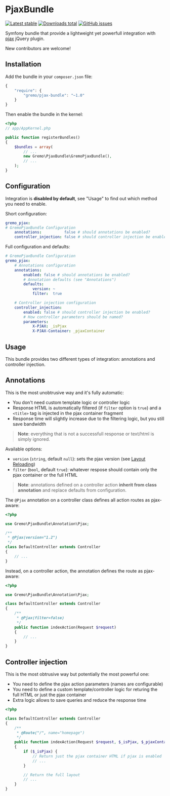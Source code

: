 # PjaxBundle
[![Latest stable](https://img.shields.io/packagist/v/gremo/pjax-bundle.svg?style=flat-square)](https://packagist.org/packages/gremo/pjax-bundle) [![Downloads total](https://img.shields.io/packagist/dt/gremo/pjax-bundle.svg?style=flat-square)](https://packagist.org/packages/gremo/pjax-bundle) [![GitHub issues](https://img.shields.io/github/issues/gremo/GremoPjaxBundle.svg?style=flat-square)](https://github.com/gremo/GremoPjaxBundle/issues)

Symfony bundle that provide a lightweight yet powerfull integration with [pjax](https://github.com/defunkt/jquery-pjax) jQuery plugin.

New contributors are welcome!

## Installation
Add the bundle in your `composer.json` file:

```js
{
    "require": {
        "gremo/pjax-bundle": "~1.0"
    }
}
```
Then enable the bundle in the kernel:

```php
<?php
// app/AppKernel.php

public function registerBundles()
{
    $bundles = array(
        // ...
        new Gremo\PjaxBundle\GremoPjaxBundle(),
        // ...
    );
}
```

## Configuration
Integration is **disabled by default**, see "Usage" to find out which method you need to enable.

Short configuration:
```yml
gremo_pjax:
# GremoPjaxBundle Configuration
    annotations:          false # should annotations be enabled?
	controller_injection: false # should controller injection be enabled?
```

Full configuration and defaults:

```yml
# GremoPjaxBundle Configuration
gremo_pjax:
	# Annotations configuration
    annotations:
		enabled: false # should annotations be enabled?
		# Annotation defaults (see "Annotations")
		defaults:
			version: ~
			filter:  true

	# Controller injection configuration
    controller_injection:
        enabled: false # should controller injection be enabled?
		# How controller parameters should be named?
        parameters:
			X-PJAX: _isPjax
			X-PJAX-Container: _pjaxContainer
```

## Usage
This bundle provides two different types of integration: annotations and controller injection.

## Annotations
This is the most unobtrusive way and it's fully automatic:

- You don't need custom template logic or controller logic
- Response HTML is automatically filtered (if `filter` option is `true`) and a `<title>` tag is injected in the pjax container fragment
- Response time will slightly increase due to the filtering logic, but you still save bandwidth

> **Note**: everything that is not a successfull response or text/html is simply ignored.

Available options:
- `version` (`string`, default `null`): sets the pjax version (see [Layout Reloading](https://github.com/defunkt/jquery-pjax#layout-reloading))
- `filter` (`bool`, default `true`): whatever respose should contain only the pjax container or the full HTML 

> **Note**: annotations defined on a controller action **inherit from class annotation** and replace defaults from configuration.

The `@Pjax` annotation on a controller class defines all action routes as pjax-aware:

```php
<?php

use Gremo\PjaxBundle\Annotation\Pjax;

/**
 * @Pjax(version="1.2")
 */
class DefaultController extends Controller
{
    // ...
}
```

Instead, on a controller action, the annotation defines the route as pjax-aware:

```php
<?php

use Gremo\PjaxBundle\Annotation\Pjax;

class DefaultController extends Controller
{
    /**
     * @Pjax(filter=false)
     */
    public function indexAction(Request $request)
    {
        // ...
    }
}
```

## Controller injection
This is the most obtrusive way but potentially the most powerful one:

- You need to define the pjax action parameters (names are configurable)
- You need to define a custom template/controller logic for returing the full HTML or just the pjax container
- Extra logic allows to save queries and reduce the response time 

```php
<?php

class DefaultController extends Controller
{
    /**
     * @Route("/", name="homepage")
     */
    public function indexAction(Request $request, $_isPjax, $_pjaxContainer)
    {
        if ($_isPjax) {
            // Return just the pjax container HTML if pjax is enabled
            // ...
        }

        // Return the full layout
        // ...
    }
}
```
